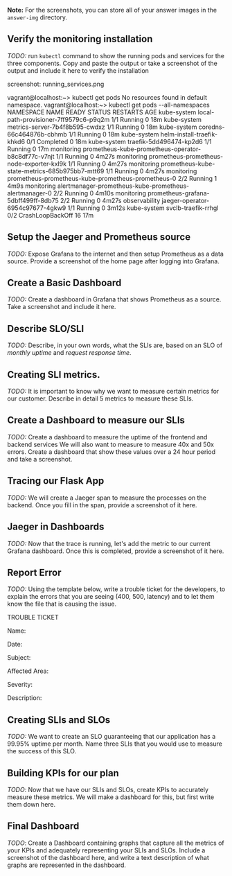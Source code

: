 **Note:** For the screenshots, you can store all of your answer images in the `answer-img` directory.

## Verify the monitoring installation

*TODO:* run `kubectl` command to show the running pods and services for the three components. Copy and paste the output or take a screenshot of the output and include it here to verify the installation

screenshot: running_services.png

vagrant@localhost:~> kubectl get pods
No resources found in default namespace.
vagrant@localhost:~> kubectl get pods --all-namespaces 
NAMESPACE       NAME                                                     READY   STATUS             RESTARTS   AGE
kube-system     local-path-provisioner-7ff9579c6-p9q2m                   1/1     Running            0          18m
kube-system     metrics-server-7b4f8b595-cwdxz                           1/1     Running            0          18m
kube-system     coredns-66c464876b-cbhmb                                 1/1     Running            0          18m
kube-system     helm-install-traefik-khkd6                               0/1     Completed          0          18m
kube-system     traefik-5dd496474-kp2d6                                  1/1     Running            0          17m
monitoring      prometheus-kube-prometheus-operator-b8c8df77c-v7njt      1/1     Running            0          4m27s
monitoring      prometheus-prometheus-node-exporter-kxl9k                1/1     Running            0          4m27s
monitoring      prometheus-kube-state-metrics-685b975bb7-mtt69           1/1     Running            0          4m27s
monitoring      prometheus-prometheus-kube-prometheus-prometheus-0       2/2     Running            1          4m9s
monitoring      alertmanager-prometheus-kube-prometheus-alertmanager-0   2/2     Running            0          4m10s
monitoring      prometheus-grafana-5dbff499ff-8db75                      2/2     Running            0          4m27s
observability   jaeger-operator-6954c97677-4gkw9                         1/1     Running            0          3m12s
kube-system     svclb-traefik-rrhgl                                      0/2     CrashLoopBackOff   16         17m

## Setup the Jaeger and Prometheus source
*TODO:* Expose Grafana to the internet and then setup Prometheus as a data source. Provide a screenshot of the home page after logging into Grafana.

## Create a Basic Dashboard
*TODO:* Create a dashboard in Grafana that shows Prometheus as a source. Take a screenshot and include it here.

## Describe SLO/SLI
*TODO:* Describe, in your own words, what the SLIs are, based on an SLO of *monthly uptime* and *request response time*.

## Creating SLI metrics.
*TODO:* It is important to know why we want to measure certain metrics for our customer. Describe in detail 5 metrics to measure these SLIs. 

## Create a Dashboard to measure our SLIs
*TODO:* Create a dashboard to measure the uptime of the frontend and backend services We will also want to measure to measure 40x and 50x errors. Create a dashboard that show these values over a 24 hour period and take a screenshot.

## Tracing our Flask App
*TODO:*  We will create a Jaeger span to measure the processes on the backend. Once you fill in the span, provide a screenshot of it here.

## Jaeger in Dashboards
*TODO:* Now that the trace is running, let's add the metric to our current Grafana dashboard. Once this is completed, provide a screenshot of it here.

## Report Error
*TODO:* Using the template below, write a trouble ticket for the developers, to explain the errors that you are seeing (400, 500, latency) and to let them know the file that is causing the issue.

TROUBLE TICKET

Name:

Date:

Subject:

Affected Area:

Severity:

Description:


## Creating SLIs and SLOs
*TODO:* We want to create an SLO guaranteeing that our application has a 99.95% uptime per month. Name three SLIs that you would use to measure the success of this SLO.

## Building KPIs for our plan
*TODO*: Now that we have our SLIs and SLOs, create KPIs to accurately measure these metrics. We will make a dashboard for this, but first write them down here.

## Final Dashboard
*TODO*: Create a Dashboard containing graphs that capture all the metrics of your KPIs and adequately representing your SLIs and SLOs. Include a screenshot of the dashboard here, and write a text description of what graphs are represented in the dashboard.  

